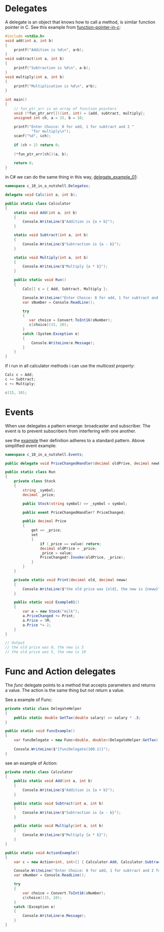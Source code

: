# Delegates

A delegate is an object that knows how to call a method, is similar function pointer in C. See this example from [function-pointer-in-c]( https://www.geeksforgeeks.org/function-pointer-in-c):

```c
#include <stdio.h> 
void add(int a, int b) 
{ 
    printf("Addition is %d\n", a+b); 
} 
void subtract(int a, int b) 
{ 
    printf("Subtraction is %d\n", a-b); 
} 
void multiply(int a, int b) 
{ 
    printf("Multiplication is %d\n", a*b); 
} 
  
int main() 
{ 
    // fun_ptr_arr is an array of function pointers 
    void (*fun_ptr_arr[])(int, int) = {add, subtract, multiply}; 
    unsigned int ch, a = 15, b = 10; 
  
    printf("Enter Choice: 0 for add, 1 for subtract and 2 "
            "for multiply\n"); 
    scanf("%d", &ch); 
  
    if (ch > 2) return 0; 
  
    (*fun_ptr_arr[ch])(a, b); 
  
    return 0; 
}
```

in C# we can do the same thing in this way, [delegate_example_01](delegates.cs):

```csharp
namespace c_10_in_a_nutshell.Delegates;

delegate void Calc(int a, int b);

public static class Calculator
{
    static void Add(int a, int b)
    {
        Console.WriteLine($"Addition is {a + b}");
    }

    static void Subtract(int a, int b)
    {
        Console.WriteLine($"Subtraction is {a - b}");
    }

    static void Multiply(int a, int b)
    {
        Console.WriteLine($"Multiply {a * b}");
    }

    public static void Run()
    {
        Calc[] c = { Add, Subtract, Multiply };

        Console.WriteLine("Enter Choice: 0 for add, 1 for subtract and 2 for multiply");
        var sNumber = Console.ReadLine();

        try
        {
           var choice = Convert.ToInt16(sNumber);
           c[choice](15, 10);
        }
        catch (System.Exception e)
        {
            Console.WriteLine(e.Message);            
        }
    }
}
```

If i run in all calculator methods i can use the *multicast property*: 

```csharp
Calc c = Add;
c += Subtract;
c += Multiply;

c(15, 10);
```

# Events

When use delegates a pattern emerge: broadcaster and subscriber. The event is to prevent subscribers from interfering with one another.

see the [example](events) their definition adheres to a standard pattern. Above simplified event example:

```csharp
namespace c_10_in_a_nutshell.Events;

public delegate void PriceChangedHandler(decimal oldPrive, decimal newPrice);

public static class Run
{
    private class Stock
    {
        string _symbol;
        decimal _price;

        public Stock(string symbol) => _symbol = symbol;

        public event PriceChangedHandler? PriceChanged;

        public decimal Price
        {
            get => _price;
            set
            {
                if (_price == value) return;
                decimal oldPrice = _price;
                _price = value;
                PriceChanged?.Invoke(oldPrice, _price);
            }
        }
    }

    private static void Print(decimal old, decimal neww) 
    {
        Console.WriteLine($"the old price was {old}, the new is {neww}");
    }

    public static void Example01()
    {
        var a = new Stock("milk");
        a.PriceChanged += Print;
        a.Price = 5M;
        a.Price *= 2;
    }
}

// Output
// the old price was 0, the new is 5
// the old price was 5, the new is 10
```
# Func and Action delegates

The *func* delegate points to a method that accepts parameters and returns a value. The action is the same thing but not return a value.

See a example of Func:

```csharp
private static class DelegateHelper
{
    public static double GetTax(double salary) => salary * .3;
}

public static void FuncExample()
{
    var funcDelegate = new Func<double, double>(DelegateHelper.GetTax); 
    
    Console.WriteLine($"{funcDelegate(100.1)}");
}
```

see an example of Action:

```csharp
private static class Calculator
{
    public static void Add(int a, int b)
    {
        Console.WriteLine($"Addition is {a + b}");
    }

    public static void Subtract(int a, int b)
    {
        Console.WriteLine($"Subtraction is {a - b}");
    }

    public static void Multiply(int a, int b)
    {
        Console.WriteLine($"Multiply {a * b}");
    }
}

public static void ActionExample()
{
    var c = new Action<int, int>[] { Calculator.Add, Calculator.Subtract, Calculator.Multiply };

    Console.WriteLine("Enter Choice: 0 for add, 1 for subtract and 2 for multiply");
    var sNumber = Console.ReadLine();

    try
    {
        var choice = Convert.ToInt16(sNumber);
        c[choice](15, 10);
    }
    catch (Exception e)
    {
        Console.WriteLine(e.Message);            
    }
}
```

